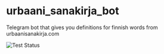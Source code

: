 # urbaani_sanakirja_bot

Telegram bot that gives you definitions for finnish words from urbaanisanakirja.com

![Test Status](https://github.com/jburn/urbaani_sanakirja_bot/actions/workflows/tests.yml/badge.svg)
